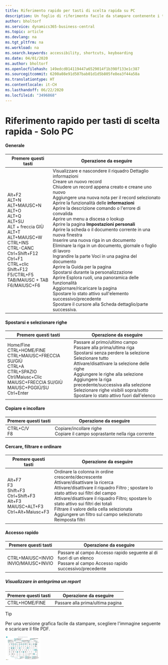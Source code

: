 ```yaml
---
title: Riferimento rapido per tasti di scelta rapida su PC
description: Un foglio di riferimento facile da stampare contenente i tasti di scelta rapida più utilizzati per utenti di PC.
author: bholtorf
ms.service: dynamics365-business-central
ms.topic: article
ms.devlang: na
ms.tgt_pltfrm: na
ms.workload: na
ms.search.keywords: accessibility, shortcuts, keyboarding
ms.date: 04/01/2020
ms.author: bholtorf
ms.openlocfilehash: 149edcd014119447a6529014f1b398f133e1c387
ms.sourcegitcommit: 6200a08e91d507bab01d1d5b805fe8ea3f44a58a
ms.translationtype: HT
ms.contentlocale: it-CH
ms.lasthandoff: 06/22/2020
ms.locfileid: "3496868"
---
```

# <a name="keyboard-quick-reference---pc-only"></a>Riferimento rapido per tasti di scelta rapida - Solo PC

#### <a name="general"></a>Generale
|Premere questi tasti|Operazione da eseguire|  
|-|-|
|Alt+F2<br />ALT+N<br />ALT+MAIUSC+N<br />ALT+O<br />ALT+Q<br />ALT+SU<br />ALT + freccia GIÙ<br />ALT+T<br />ALT+MAIUSC+W<br />CTRL+INS<br />CTRL-CANC<br />Ctrl+Shift+F12<br />Ctrl+F1<br />CTRL+clic<br />Shift+F12<br />F5/CTRL+F5<br />TAB/MAIUSC + TAB<br />F6/MAIUSC+F6<br />|Visualizzare e nascondere il riquadro Dettaglio informazioni<br />Creare un nuovo record<br />Chiudere un record appena creato e creane uno nuovo<br />Aggiungere una nuova nota per il record selezionato<br />Aprire la funzionalità delle **informazioni**<br />Aprire la descrizione comando o l'errore di convalida<br />Aprire un menu a discesa o lookup<br />Aprire la pagina **Impostazioni personali**<br />Aprire la scheda o il documento corrente in una nuova finestra<br />Inserire una nuova riga in un documento<br />Eliminare la riga in un documento, giornale o foglio di lavoro<br />Ingrandire la parte Voci in una pagina del documento<br />Aprire la Guida per la pagina<br />Spostarsi durante la personalizzazione<br />Aprire Esplora ruoli, una panoramica delle funzionalità<br />Aggiornare/ricaricare la pagina<br />Spostare lo stato attivo sull'elemento successivo/precedente<br />Spostare il cursore alla Scheda dettaglio/parte successiva.|

#### <a name="navigate--select-rows"></a>Spostarsi e selezionare righe
|Premere questi tasti|Operazione da eseguire|
|-|-|
|Home/Fine<br />CTRL+HOME/FINE <br />CTRL+MAIUSC+FRECCIA SU/GIÙ<br />CTRL+A <br />CTRL+SPAZIO<br />Ctrl/Maiusc+Clic<br />MAIUSC+FRECCIA SU/GIÙ<br />MAIUSC+PGGIÙ/SU<br />Ctrl+Enter|Passare al primo/ultimo campo<br />Passare alla prima/ultima riga<br />Spostarsi senza perdere la selezione<br />Selezionare tutto<br />Attivare/disattivare la selezione delle righe<br /> Aggiungere le righe alla selezione<br />Aggiungere la riga precedente/successiva alla selezione<br />Selezionare righe visibili sopra/sotto <br />Spostare lo stato attivo fuori dall'elenco|

#### <a name="copy--paste"></a>Copiare e incollare
|Premere questi tasti|Operazione da eseguire|
|-|-|
|CTRL+C/V<br />F8|Copiare/incollare righe<br />Copiare il campo soprastante nella riga corrente|

#### <a name="search-filter--sort"></a>Cercare, filtrare e ordinare
|Premere questi tasti|Operazione da eseguire|
|-|-|
|Alt+F7<br />F3<br />Shift+F3<br />Ctrl+Shift+F3<br />Alt+F3<br />MAIUSC+ALT+F3<br />Ctrl+Alt+Maiusc+F3|Ordinare la colonna in ordine crescente/decrescente<br />Attivare/disattivare la ricerca<br />Attivare/disattivare il riquadro Filtro	; spostare lo stato attivo sui filtri del campo<br />Attivare/disattivare il riquadro Filtro; spostare lo stato attivo sui filtri dei totali<br />Filtrare il valore della cella selezionata<br />Aggiungere un filtro sul campo selezionato<br />Reimposta filtri|

#### <a name="quick-entry"></a>Accesso rapido
|Premere questi tasti|Operazione da eseguire|
|-|-|
|CTRL+MAIUSC+INVIO<br />INVIO/MAIUSC+INVIO|Passare al campo Accesso rapido seguente al di fuori di un elenco<br />Passare al campo Accesso rapido successivo/precedente|


##### <a name="report-preview"></a>Visualizzare in anteprima un report
|Premere questi tasti|Operazione da eseguire|
|-|-|
|CTRL+HOME/FINE|Passare alla prima/ultima pagina|

> [!TIP]
> Per una versione grafica facile da stampare, scegliere l'immagine seguente e scaricare il file PDF.
>
> [ ![](media/keyboard_shortcut_inline.png) ](media/keyboard_shortcuts.pdf "Icona che apre un PDF")
